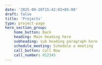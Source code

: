 ```yaml
---
date: '2025-09-20T15:42:02+05:00'
draft: false
title: 'Projects'
type: project-page
hero_section_group:
    home_button: Back
    heading: Main heading here
    subheading: sub heading paragraph here
    schedule_meeting: Schedule a meeting
    call_button: Call Now
    call_number: 012345
---
```



